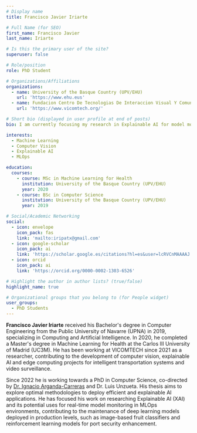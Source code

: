 ```yaml
---
# Display name
title: Francisco Javier Iriarte

# Full Name (for SEO)
first_name: Francisco Javier  
last_name: Iriarte

# Is this the primary user of the site?
superuser: false

# Role/position
role: PhD Student

# Organizations/Affiliations
organizations:
  - name: University of the Basque Country (UPV/EHU)
    url: 'https://www.ehu.eus'
  - name: Fundacion Centro De Tecnologias De Interaccion Visual Y Comunicaciones Vicomtech
    url: 'https://www.vicomtech.org/'

# Short bio (displayed in user profile at end of posts)
bio: I am currently focusing my research in Explainable AI for model monitoring applications.

interests:
  - Machine Learning
  - Computer Vision
  - Explainable AI
  - MLOps

education:
  courses:
    - course: MSc in Machine Learning for Health
      institution: University of the Basque Country (UPV/EHU)
      year: 2020
    - course: BSc in Computer Science
      institution: University of the Basque Country (UPV/EHU)
      year: 2019

# Social/Academic Networking
social:
  - icon: envelope
    icon_pack: fas
    link: 'mailto:iripatx@gmail.com'
  - icon: google-scholar
    icon_pack: ai
    link: 'https://scholar.google.es/citations?hl=es&user=lcRVCnMAAAAJ'
  - icon: orcid
    icon_pack: ai
    link: 'https://orcid.org/0000-0002-1303-6526'

# Highlight the author in author lists? (true/false)
highlight_name: true

# Organizational groups that you belong to (for People widget)
user_groups:
  - PhD Students
---
```


**Francisco Javier Iriarte** received his Bachelor's degree in Computer Engineering from the Public University of Navarre (UPNA) in 2019, specializing in Computing and Artificial Intelligence. In 2020, he completed a Master's degree in Machine Learning for Health at the Carlos III University of Madrid (UC3M). He has been working at VICOMTECH since 2021 as a researcher, contributing to the development of computer vision, explainable AI and edge computing projects for intelligent transportation systems and video surveillance.

Since 2022 he is working towards a PhD in Computer Science, co-directed by [Dr. Ignacio Arganda-Carreras](https://cvpd.github.io/author/ignacio-arganda-carreras/) and Dr. Luis Unzueta. His thesis aims to explore optimal methodologies to deploy efficient and explainable AI applications. He has focused his work on researching Explainable AI (XAI) and its potential uses for real-time model monitoring in MLOps environments, contributing to the maintenance of deep learning models deployed in production levels, such as image-based fruit classifiers and reinforcement learning models for port security enhancement.